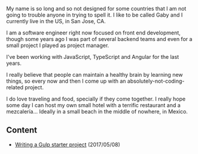 My name is so long and so not designed for some countries that I am not going to trouble anyone in trying to spell it. I like to be called Gaby and I currently live in the US, in San Jose, CA.

I am a software engineer right now focused on front end development, though some years ago I was part of several backend teams and even for a small project I played as project manager.

I've been working with JavaScript, TypeScript and Angular for the last years.

I really believe that people can maintain a healthy brain by learning new things, so every now and then I come up with an absolutely-not-coding-related project.

I do love traveling and food, specially if they come together. I really hope some day I can host my own small hotel with a terrific restaurant and a mezcalería... Ideally in a small beach in the middle of nowhere, in Mexico.
 

## Content

* [ Writing a Gulp starter project](posts/gulp.md) (2017/05/08)
 